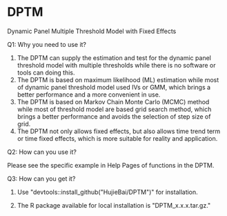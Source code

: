 # DPTM

Dynamic Panel Multiple Threshold Model with Fixed Effects

Q1: Why you need to use it?

1.  The DPTM can supply the estimation and test for the dynamic panel threshold model with multiple thresholds while there is no software or tools can doing this. 
2.  The DPTM is based on maximum likelihood (ML) estimation while most of dynamic panel threshold model used IVs or GMM, which brings a better performance and a more convenient in use.
3.  The DPTM is based on Markov Chain Monte Carlo (MCMC) method while most of threshold model are based grid search method, which brings a better performance and avoids the selection of step size of grid.
4.  The DPTM not only allows fixed effects, but also allows time trend term or time fixed effects, which is more suitable for reality and application.

Q2: How can you use it?

Please see the specific example in Help Pages of functions in the DPTM.

Q3: How can you get it?

1.  Use "devtools::install_github("HujieBai/DPTM")" for installation.

2.  The R package available for local installation is "DPTM_x.x.x.tar.gz."
